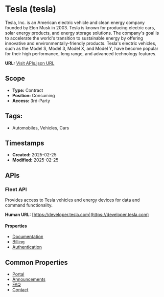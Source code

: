 # Tesla (tesla)
Tesla, Inc. is an American electric vehicle and clean energy company founded by Elon Musk in 2003. Tesla is known for producing electric cars, solar energy products, and energy storage solutions. The company's goal is to accelerate the world's transition to sustainable energy by offering innovative and environmentally-friendly products. Tesla's electric vehicles, such as the Model S, Model 3, Model X, and Model Y, have become popular for their high performance, long range, and advanced technology features.

**URL:** [Visit APIs.json URL](https://developer.tesla.com/)

## Scope

- **Type:** Contract 
- **Position:** Consuming 
- **Access:** 3rd-Party 

## Tags:

 - Automobiles, Vehicles, Cars

## Timestamps

- **Created:** 2025-02-25 
- **Modified:** 2025-02-25 

## APIs

### Fleet API
Provides access to Tesla vehicles and energy devices for data and command functionality.

**Human URL:** [https://developer.tesla.com](https://developer.tesla.com)



#### Properties

- [Documentation](https://developer.tesla.com/docs/fleet-api)
- [ Billing](https://developer.tesla.com/docs/fleet-api/billing-and-limits)
- [Authentication](https://developer.tesla.com/docs/fleet-api/authentication/overview)

## Common Properties

- [Portal](https://developer.tesla.com/)
- [Announcements](https://developer.tesla.com/docs/fleet-api/announcements)
- [FAQ](https://developer.tesla.com/docs/fleet-api/support/faq)
- [Contact](https://developer.tesla.com/docs/fleet-api/support/contact)
